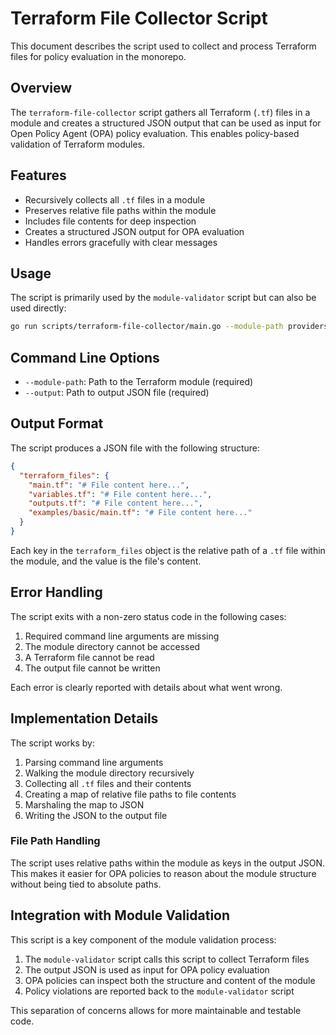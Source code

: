 # Terraform File Collector Script

This document describes the script used to collect and process Terraform files for policy evaluation in the monorepo.

## Overview

The `terraform-file-collector` script gathers all Terraform (`.tf`) files in a module and creates a structured JSON output that can be used as input for Open Policy Agent (OPA) policy evaluation. This enables policy-based validation of Terraform modules.

## Features

- Recursively collects all `.tf` files in a module
- Preserves relative file paths within the module
- Includes file contents for deep inspection
- Creates a structured JSON output for OPA evaluation
- Handles errors gracefully with clear messages

## Usage

The script is primarily used by the `module-validator` script but can also be used directly:

```bash
go run scripts/terraform-file-collector/main.go --module-path providers/aws/primitives/s3-bucket --output terraform-files.json
```

## Command Line Options

- `--module-path`: Path to the Terraform module (required)
- `--output`: Path to output JSON file (required)

## Output Format

The script produces a JSON file with the following structure:

```json
{
  "terraform_files": {
    "main.tf": "# File content here...",
    "variables.tf": "# File content here...",
    "outputs.tf": "# File content here...",
    "examples/basic/main.tf": "# File content here..."
  }
}
```

Each key in the `terraform_files` object is the relative path of a `.tf` file within the module, and the value is the file's content.

## Error Handling

The script exits with a non-zero status code in the following cases:

1. Required command line arguments are missing
2. The module directory cannot be accessed
3. A Terraform file cannot be read
4. The output file cannot be written

Each error is clearly reported with details about what went wrong.

## Implementation Details

The script works by:

1. Parsing command line arguments
2. Walking the module directory recursively
3. Collecting all `.tf` files and their contents
4. Creating a map of relative file paths to file contents
5. Marshaling the map to JSON
6. Writing the JSON to the output file

### File Path Handling

The script uses relative paths within the module as keys in the output JSON. This makes it easier for OPA policies to reason about the module structure without being tied to absolute paths.

## Integration with Module Validation

This script is a key component of the module validation process:

1. The `module-validator` script calls this script to collect Terraform files
2. The output JSON is used as input for OPA policy evaluation
3. OPA policies can inspect both the structure and content of the module
4. Policy violations are reported back to the `module-validator` script

This separation of concerns allows for more maintainable and testable code.